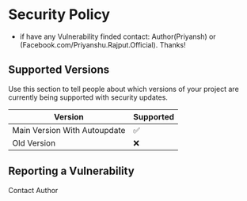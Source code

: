 # Security Policy

+ if have any Vulnerability finded contact: Author(Priyansh) or (Facebook.com/Priyanshu.Rajput.Official). Thanks!

## Supported Versions

Use this section to tell people about which versions of your project are
currently being supported with security updates.

| Version | Supported          |
| ------- | ------------------ |
| Main Version With Autoupdate | :white_check_mark: |
| Old Version | :x:|

## Reporting a Vulnerability

Contact Author
